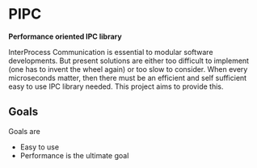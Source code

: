 # PIPC
**Performance oriented IPC library**

InterProcess Communication is essential to modular software developments. But present solutions are either too difficult to implement (one has to invent the wheel again) or too slow to consider. When every microseconds matter, then there must be an efficient and self sufficient easy to use IPC library needed. This project aims to provide this.

## Goals
Goals are
* Easy to use 
* Performance is the ultimate goal
